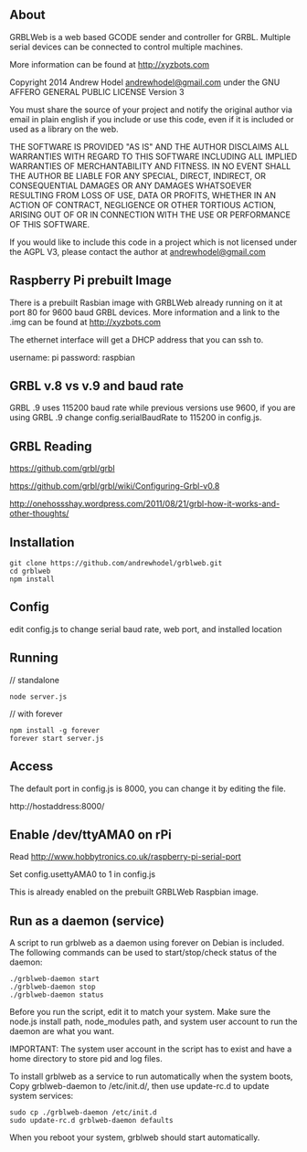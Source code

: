 ## About

GRBLWeb is a web based GCODE sender and controller for GRBL.  Multiple serial devices can be connected to control multiple machines.

More information can be found at http://xyzbots.com

Copyright 2014 Andrew Hodel andrewhodel@gmail.com under the GNU AFFERO GENERAL PUBLIC LICENSE Version 3

You must share the source of your project and notify the original author via email in plain english if you include or use this code, even if it is included or used as a library on the web.

THE SOFTWARE IS PROVIDED "AS IS" AND THE AUTHOR DISCLAIMS ALL WARRANTIES
WITH REGARD TO THIS SOFTWARE INCLUDING ALL IMPLIED WARRANTIES OF
MERCHANTABILITY AND FITNESS. IN NO EVENT SHALL THE AUTHOR BE LIABLE FOR
ANY SPECIAL, DIRECT, INDIRECT, OR CONSEQUENTIAL DAMAGES OR ANY DAMAGES
WHATSOEVER RESULTING FROM LOSS OF USE, DATA OR PROFITS, WHETHER IN AN
ACTION OF CONTRACT, NEGLIGENCE OR OTHER TORTIOUS ACTION, ARISING OUT OF
OR IN CONNECTION WITH THE USE OR PERFORMANCE OF THIS SOFTWARE.

If you would like to include this code in a project which is not licensed under the AGPL V3, please contact the author at andrewhodel@gmail.com

## Raspberry Pi prebuilt Image

There is a prebuilt Rasbian image with GRBLWeb already running on it at port 80 for 9600 baud GRBL devices.  More information and a link to the .img can be found at http://xyzbots.com

The ethernet interface will get a DHCP address that you can ssh to.

username: pi
password: raspbian

## GRBL v.8 vs v.9 and baud rate

GRBL .9 uses 115200 baud rate while previous versions use 9600, if you are using GRBL .9 change config.serialBaudRate to 115200 in config.js.

## GRBL Reading

https://github.com/grbl/grbl

https://github.com/grbl/grbl/wiki/Configuring-Grbl-v0.8

http://onehossshay.wordpress.com/2011/08/21/grbl-how-it-works-and-other-thoughts/

## Installation

```
git clone https://github.com/andrewhodel/grblweb.git
cd grblweb
npm install
```

## Config

edit config.js to change serial baud rate, web port, and installed location

## Running

// standalone
```
node server.js
```

// with forever
```
npm install -g forever
forever start server.js
```

## Access

The default port in config.js is 8000, you can change it by editing the file.

http://hostaddress:8000/

## Enable /dev/ttyAMA0 on rPi

Read http://www.hobbytronics.co.uk/raspberry-pi-serial-port

Set config.usettyAMA0 to 1 in config.js

This is already enabled on the prebuilt GRBLWeb Raspbian image.

## Run as a daemon (service)

A script to run grblweb as a daemon using forever on Debian is included.
The following commands can be used to start/stop/check status of the daemon:

	./grblweb-daemon start
	./grblweb-daemon stop
	./grblweb-daemon status

Before you run the script, edit it to match your system.  Make sure the node.js
install path, node_modules path, and system user account to run the daemon are
what you want.  

IMPORTANT: The system user account in the script has to exist
and have a home directory to store pid and log files.

To install grblweb as a service to run automatically when the system boots,
Copy grblweb-daemon to /etc/init.d/, then use update-rc.d to update system
services:

	sudo cp ./grblweb-daemon /etc/init.d
	sudo update-rc.d grblweb-daemon defaults

When you reboot your system, grblweb should start automatically.

